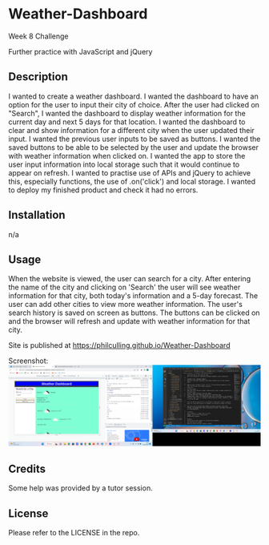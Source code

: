 # Weather-Dashboard
Week 8 Challenge

Further practice with JavaScript and jQuery
## Description
I wanted to create a weather dashboard.
I wanted the dashboard to have an option for the user to input their city of choice.
After the user had clicked on "Search", I wanted the dashboard to display weather information for the current day and next 5 days for that location.
I wanted the dashboard to clear and show information for a different city when the user updated their input.
I wanted the previous user inputs to be saved as buttons.
I wanted the saved buttons to be able to be selected by the user and update the browser with weather information when clicked on.
I wanted the app to store the user input information into local storage such that it would continue to appear on refresh.
I wanted to practise use of APIs and jQuery to achieve this, especially functions, the use of .on('click') and local storage.
I wanted to deploy my finished product and check it had no errors.

## Installation
n/a

## Usage
When the website is viewed, the user can search for a city. After entering the name of the city and clicking on 'Search' the user will see weather information for that city, both today's information and a 5-day forecast. The user can add other cities to view more weather information. The user's search history is saved on screen as buttons. The buttons can be clicked on and the browser will refresh and update with weather information for that city.

Site is published at https://philculling.github.io/Weather-Dashboard 

Screenshot:
![Screenshot](./assets/Weatherdashboard.png "Screenshot of Weather-Dashboard in progress")

## Credits
Some help was provided by a tutor session.

## License
Please refer to the LICENSE in the repo.